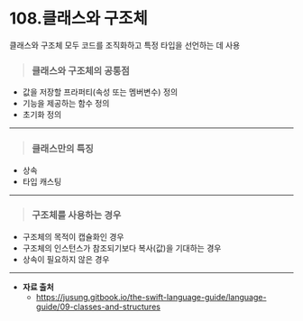 # 108.클래스와 구조체
클래스와 구조체 모두 코드를 조직화하고 특정 타입을 선언하는 데 사용


> ### 클래스와 구조체의 공통점
* 값을 저장할 프라퍼티(속성 또는 멤버변수) 정의
* 기능을 제공하는 함수 정의
* 초기화 정의

***

> ### 클래스만의 특징
* 상속
* 타입 캐스팅

***

> ### 구조체를 사용하는 경우
* 구조체의 목적이 캡슐화인 경우
* 구조체의 인스턴스가 참조되기보다 복사(값)을 기대하는 경우
* 상속이 필요하지 않은 경우

***

* **자료 출처**
   - <https://jusung.gitbook.io/the-swift-language-guide/language-guide/09-classes-and-structures>
